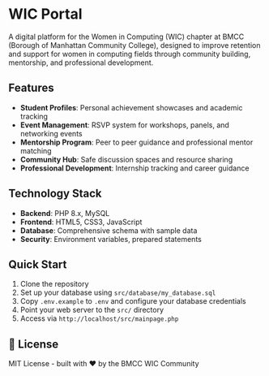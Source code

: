 # WIC Portal

A digital platform for the Women in Computing (WIC) chapter at BMCC (Borough of Manhattan Community College), designed to improve retention and support for women in computing fields through community building, mentorship, and professional development.

## Features

- **Student Profiles**: Personal achievement showcases and academic tracking
- **Event Management**: RSVP system for workshops, panels, and networking events
- **Mentorship Program**: Peer to peer guidance and professional mentor matching
- **Community Hub**: Safe discussion spaces and resource sharing
- **Professional Development**: Internship tracking and career guidance

## Technology Stack

- **Backend**: PHP 8.x, MySQL
- **Frontend**: HTML5, CSS3, JavaScript
- **Database**: Comprehensive schema with sample data
- **Security**: Environment variables, prepared statements

## Quick Start

1. Clone the repository
2. Set up your database using `src/database/my_database.sql`
3. Copy `.env.example` to `.env` and configure your database credentials
4. Point your web server to the `src/` directory
5. Access via `http://localhost/src/mainpage.php`

## 📄 License

MIT License - built with ❤️ by the BMCC WIC Community